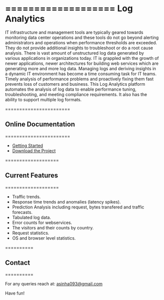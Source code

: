 ===================
 **Log Analytics**
===================

IT infrastructure and management tools are typically geared towards monitoring data center operations and these tools do not go beyond alerting administrators and operations when performance thresholds are exceeded. They do not provide additional insights to troubleshoot or do a root cause analysis. There is vast amount of unstructured log data generated by various applications in organizations today. IT is grappled with the growth of newer applications, newer architectures for building web services which are generating more and more log data. Managing logs and deriving insights in a dynamic IT environment has become
a time consuming task for IT teams. Timely analysis of performance problems and proactively fixing them fast prevents loss of customers and business.
This Log Analytics platform automates the analysis of log data to enable performance tuning, troubleshooting, and meeting compliance requirements.
It also has the ability to support multiple log formats.

=======================
## Online Documentation
=======================

* [Getting Started](https://bitbucket.org/rahulfission/loganalysis/wiki/gettingstarted)
* [Download the Project](https://bitbucket.org/rahulfission/loganalysis/wiki/download)

===================
## Current Features
===================

* Traffic trends.
* Response time trends and anomalies (latency spikes).
* Prediction Analysis including request, bytes transfered and traffic forecasts.
* Tabulated log data.
* Error counts for webservices.
* The visitors and their counts by country.
* Request statistics.
* OS and browser level statistics.

==========
## Contact
==========

For any queries reach at: asinha093@gmail.com

Have fun!
